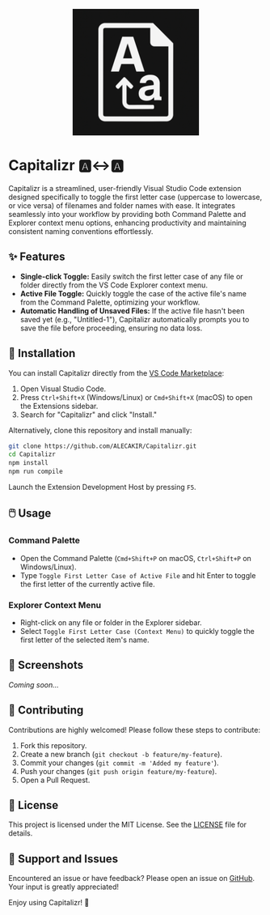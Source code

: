 
<p align="center">
  <img src="icon.png" alt="Capitalizr Icon" width="250">
</p>

# Capitalizr 🅰️↔️🅰️

Capitalizr is a streamlined, user-friendly Visual Studio Code extension designed specifically to toggle the first letter case (uppercase to lowercase, or vice versa) of filenames and folder names with ease. It integrates seamlessly into your workflow by providing both Command Palette and Explorer context menu options, enhancing productivity and maintaining consistent naming conventions effortlessly.

## ✨ Features

- **Single-click Toggle:** Easily switch the first letter case of any file or folder directly from the VS Code Explorer context menu.
- **Active File Toggle:** Quickly toggle the case of the active file's name from the Command Palette, optimizing your workflow.
- **Automatic Handling of Unsaved Files:** If the active file hasn't been saved yet (e.g., "Untitled-1"), Capitalizr automatically prompts you to save the file before proceeding, ensuring no data loss.

## 🚀 Installation

You can install Capitalizr directly from the [VS Code Marketplace](https://marketplace.visualstudio.com/items?itemName=ALECAKIR.capitalizr):

1. Open Visual Studio Code.
2. Press `Ctrl+Shift+X` (Windows/Linux) or `Cmd+Shift+X` (macOS) to open the Extensions sidebar.
3. Search for "Capitalizr" and click "Install."

Alternatively, clone this repository and install manually:

```bash
git clone https://github.com/ALECAKIR/Capitalizr.git
cd Capitalizr
npm install
npm run compile
```

Launch the Extension Development Host by pressing `F5`.

## 🖱️ Usage

### Command Palette
- Open the Command Palette (`Cmd+Shift+P` on macOS, `Ctrl+Shift+P` on Windows/Linux).
- Type `Toggle First Letter Case of Active File` and hit Enter to toggle the first letter of the currently active file.

### Explorer Context Menu
- Right-click on any file or folder in the Explorer sidebar.
- Select `Toggle First Letter Case (Context Menu)` to quickly toggle the first letter of the selected item's name.

## 📸 Screenshots

*Coming soon...*

## 🤝 Contributing

Contributions are highly welcomed! Please follow these steps to contribute:

1. Fork this repository.
2. Create a new branch (`git checkout -b feature/my-feature`).
3. Commit your changes (`git commit -m 'Added my feature'`).
4. Push your changes (`git push origin feature/my-feature`).
5. Open a Pull Request.

## 📃 License

This project is licensed under the MIT License. See the [LICENSE](LICENSE) file for details.

## 📩 Support and Issues

Encountered an issue or have feedback? Please open an issue on [GitHub](https://github.com/ALECAKIR/Capitalizr/issues). Your input is greatly appreciated!

Enjoy using Capitalizr! 🚀